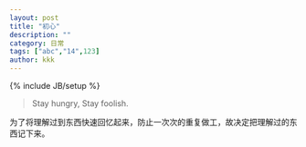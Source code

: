 ```yaml
---
layout: post
title: "初心"
description: ""
category: 日常
tags: ["abc","14",123]
author: kkk
---
```

{% include JB/setup %}

> Stay hungry, Stay foolish.

为了将理解过到东西快速回忆起来，防止一次次的重复做工，故决定把理解过的东西记下来。


